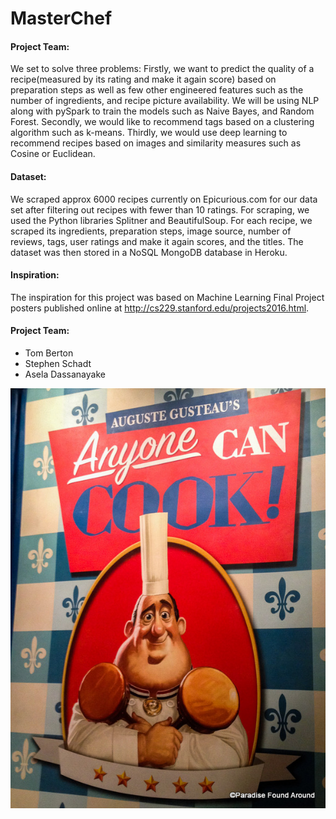 # MasterChef

#### Project Team:
We set to solve three problems: Firstly, we want to predict the quality of a recipe(measured by its rating and make it again score) based on preparation steps as well as few other engineered
features such as the number of ingredients, and recipe picture availability. We will be using NLP along with pySpark to train the models such as Naive Bayes, and Random Forest. Secondly, we would like to recommend tags based on a clustering algorithm such as k-means. Thirdly, we would use deep learning to recommend recipes based on images and similarity measures such as Cosine or Euclidean.

#### Dataset:
We scraped approx 6000 recipes currently on Epicurious.com for
our data set after filtering out recipes with fewer
than 10 ratings. For scraping, we used the Python libraries Splitner and BeautifulSoup. 
For each recipe, we scraped its ingredients, preparation steps, image source, number of reviews, tags, user ratings and make it again scores, and the titles. The dataset was then stored in a NoSQL MongoDB database in Heroku. 

#### Inspiration:
The inspiration for this project was based on Machine Learning
Final Project posters published online at http://cs229.stanford.edu/projects2016.html.

#### Project Team:
* Tom Berton
* Stephen Schadt
* Asela Dassanayake

![chef.jpg](images/chef.jpg)
